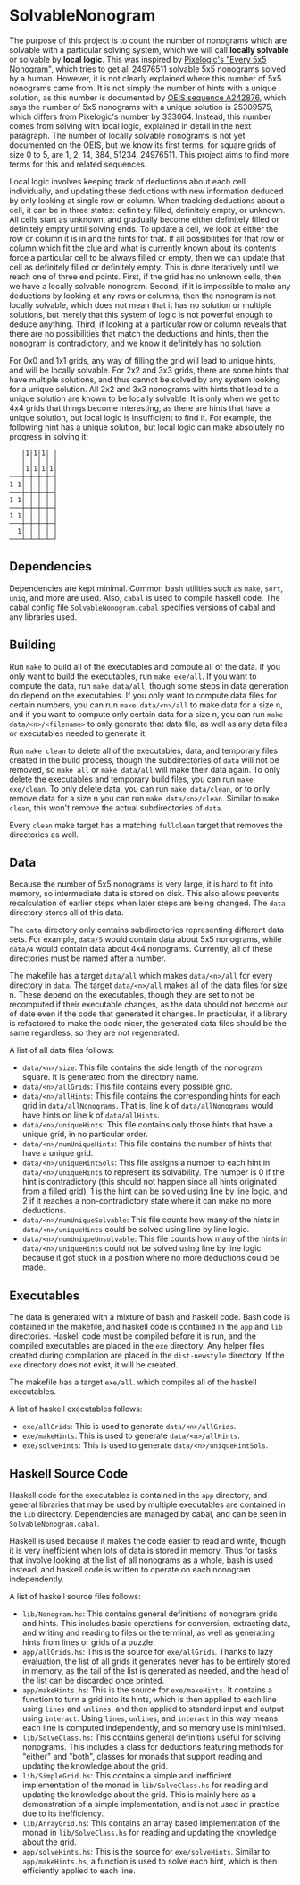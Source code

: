 # SolvableNonogram

The purpose of this project is to count the number of nonograms which are solvable with a particular solving system, which we will call **locally solvable** or solvable by **local logic**. This was inspired by [Pixelogic's "Every 5x5 Nonogram"](https://pixelogic.app/every-5x5-nonogram), which tries to get all 24976511 solvable 5x5 nonograms solved by a human. However, it is not clearly explained where this number of 5x5 nonograms came from. It is not simply the number of hints with a unique solution, as this number is documented by [OEIS sequence A242876](https://oeis.org/A242876), which says the number of 5x5 nonograms with a unique solution is 25309575, which differs from Pixelogic's number by 333064. Instead, this number comes from solving with local logic, explained in detail in the next paragraph. The number of locally solvable nonograms is not yet documented on the OEIS, but we know its first terms, for square grids of size 0 to 5, are 1, 2, 14, 384, 51234, 24976511. This project aims to find more terms for this and related sequences.

Local logic involves keeping track of deductions about each cell individually, and updating these deductions with new information deduced by only looking at single row or column. When tracking deductions about a cell, it can be in three states: definitely filled, definitely empty, or unknown. All cells start as unknown, and gradually become either definitely filled or definitely empty until solving ends. To update a cell, we look at either the row or column it is in and the hints for that. If all possibilities for that row or column which fit the clue and what is currently known about its contents force a particular cell to be always filled or empty, then we can update that cell as definitely filled or definitely empty. This is done iteratively until we reach one of three end points. First, if the grid has no unknown cells, then we have a locally solvable nonogram. Second, if it is impossible to make any deductions by looking at any rows or columns, then the nonogram is not locally solvable, which does not mean that it has no solution or multiple solutions, but merely that this system of logic is not powerful enough to deduce anything. Third, if looking at a particular row or column reveals that there are no possibilities that match the deductions and hints, then the nonogram is contradictory, and we know it definitely has no solution.

For 0x0 and 1x1 grids, any way of filling the grid will lead to unique hints, and will be locally solvable. For 2x2 and 3x3 grids, there are some hints that have multiple solutions, and thus cannot be solved by any system looking for a unique solution. All 2x2 and 3x3 nonograms with hints that lead to a unique solution are known to be locally solvable. It is only when we get to 4x4 grids that things become interesting, as there are hints that have a unique solution, but local logic is insufficient to find it. For example, the following hint has a unique solution, but local logic can make absolutely no progress in solving it:

```
   │1│1│1│ │
   │ │ │ │ │
   │1│1│1│1│
───┼─┼─┼─┼─┤
1 1│ │ │ │ │
───┼─┼─┼─┼─┤
1 1│ │ │ │ │
───┼─┼─┼─┼─┤
1 1│ │ │ │ │
───┼─┼─┼─┼─┤
  1│ │ │ │ │
───┴─┴─┴─┴─┘
```

## Dependencies

Dependencies are kept minimal. Common bash utilities such as `make`, `sort`, `uniq`, and more are used. Also, `cabal` is used to compile haskell code. The cabal config file `SolvableNonogram.cabal` specifies versions of cabal and any libraries used.

## Building

Run `make` to build all of the executables and compute all of the data. If you only want to build the executables, run `make exe/all`. If you want to compute the data, run `make data/all`, though some steps in data generation do depend on the executables. If you only want to compute data files for certain numbers, you can run `make data/<n>/all` to make data for a size n, and if you want to compute only certain data for a size n, you can run `make data/<n>/<filename>` to only generate that data file, as well as any data files or executables needed to generate it.

Run `make clean` to delete all of the executables, data, and temporary files created in the build process, though the subdirectories of `data` will not be removed, so `make all` or `make data/all` will make their data again. To only delete the executables and temporary build files, you can run `make exe/clean`. To only delete data, you can run `make data/clean`, or to only remove data for a size n you can run `make data/<n>/clean`. Similar to `make clean`, this won't remove the actual subdirectories of `data`.

Every `clean` make target has a matching `fullclean` target that removes the directories as well.

## Data

Because the number of 5x5 nonograms is very large, it is hard to fit into memory, so intermediate data is stored on disk. This also allows prevents recalculation of earlier steps when later steps are being changed. The `data` directory stores all of this data.

The `data` directory only contains subdirectories representing different data sets. For example, `data/5` would contain data about 5x5 nonograms, while `data/4` would contain data about 4x4 nonograms. Currently, all of these directories must be named after a number.

The makefile has a target `data/all` which makes `data/<n>/all` for every directory in `data`. The target `data/<n>/all` makes all of the data files for size n. These depend on the executables, though they are set to not be recomputed if their executable changes, as the data should not become out of date even if the code that generated it changes. In practicular, if a library is refactored to make the code nicer, the generated data files should be the same regardless, so they are not regenerated.

A list of all data files follows:
* `data/<n>/size`: This file contains the side length of the nonogram square. It is generated from the directory name.
* `data/<n>/allGrids`: This file contains every possible grid.
* `data/<n>/allHints`: This file contains the corresponding hints for each grid in `data/allNonograms`. That is, line k of `data/allNonograms` would have hints on line k of `data/allHints`.
* `data/<n>/uniqueHints`: This file contains only those hints that have a unique grid, in no particular order.
* `data/<n>/numUniqueHints`: This file contains the number of hints that have a unique grid.
* `data/<n>/uniqueHintSols`: This file assigns a number to each hint in `data/<n>/uniqueHints` to represent its solvability. The number is 0 if the hint is contradictory (this should not happen since all hints originated from a filled grid), 1 is the hint can be solved using line by line logic, and 2 if it reaches a non-contradictory state where it can make no more deductions.
* `data/<n>/numUniqueSolvable`: This file counts how many of the hints in `data/<n>/uniqueHints` could be solved using line by line logic.
* `data/<n>/numUniqueUnsolvable`: This file counts how many of the hints in `data/<n>/uniqueHints` could not be solved using line by line logic because it got stuck in a position where no more deductions could be made.

## Executables

The data is generated with a mixture of bash and haskell code. Bash code is contained in the makefile, and haskell code is contained in the `app` and `lib` directories. Haskell code must be compiled before it is run, and the compiled executables are placed in the `exe` directory. Any helper files created during compilation are placed in the `dist-newstyle` directory. If the `exe` directory does not exist, it will be created.

The makefile has a target `exe/all`. which compiles all of the haskell executables.

A list of haskell executables follows:
* `exe/allGrids`: This is used to generate `data/<n>/allGrids`.
* `exe/makeHints`: This is used to generate `data/<n>/allHints`.
* `exe/solveHints`: This is used to generate `data/<n>/uniqueHintSols`.

## Haskell Source Code

Haskell code for the executables is contained in the `app` directory, and general libraries that may be used by multiple executables are contained in the `lib` directory. Dependencies are managed by cabal, and can be seen in `SolvableNonogram.cabal`.

Haskell is used because it makes the code easier to read and write, though it is very inefficient when lots of data is stored in memory. Thus for tasks that involve looking at the list of all nonograms as a whole, bash is used instead, and haskell code is written to operate on each nonogram independently.

A list of haskell source files follows:
* `lib/Nonogram.hs`: This contains general definitions of nonogram grids and hints. This includes basic operations for conversion, extracting data, and writing and reading to files or the terminal, as well as generating hints from lines or grids of a puzzle.
* `app/allGrids.hs`: This is the source for `exe/allGrids`. Thanks to lazy evaluation, the list of all grids it generates never has to be entirely stored in memory, as the tail of the list is generated as needed, and the head of the list can be discarded once printed.
* `app/makeHints.hs`: This is the source for `exe/makeHints`. It contains a function to turn a grid into its hints, which is then applied to each line using `lines` and `unlines`, and then applied to standard input and output using `interact`. Using `lines`, `unlines`, and `interact` in this way means each line is computed independently, and so memory use is minimised.
* `lib/SolveClass.hs`: This contains general definitions useful for solving nonograms. This includes a class for deductions featuring methods for "either" and "both", classes for monads that support reading and updating the knowledge about the grid.
* `lib/SimpleGrid.hs`: This contains a simple and inefficient implementation of the monad in `lib/SolveClass.hs` for reading and updating the knowledge about the grid. This is mainly here as a demonstration of a simple implementation, and is not used in practice due to its inefficiency.
* `lib/ArrayGrid.hs`: This contains an array based implementation of the monad in `lib/SolveClass.hs` for reading and updating the knowledge about the grid.
* `app/solveHints.hs`: This is the source for `exe/solveHints`. Similar to `app/makeHints.hs`, a function is used to solve each hint, which is then efficiently applied to each line.